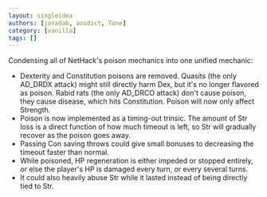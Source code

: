 ```yaml
---
layout: singleidea
authors: [jonadab, aosdict, Tone]
category: [vanilla]
tags: []
---
```

Condensing all of NetHack's poison mechanics into one unified mechanic:
* Dexterity and Constitution poisons are removed. Quasits (the only AD_DRDX attack) might still directly harm Dex, but it's no longer flavored as poison. Rabid rats (the only AD_DRCO attack) don't cause poison, they cause disease, which hits Constitution. Poison will now only affect Strength.
* Poison is now implemented as a timing-out trinsic. The amount of Str loss is a direct function of how much timeout is left, so Str will gradually recover as the poison goes away.
* Passing Con saving throws could give small bonuses to decreasing the timeout faster than normal.
* While poisoned, HP regeneration is either impeded or stopped entirely, or else the player's HP is damaged every turn, or every several turns.
* It could also heavily abuse Str while it lasted instead of being directly tied to Str.
